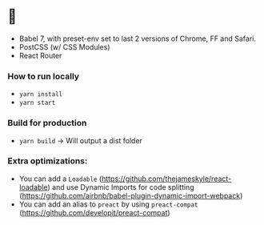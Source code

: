 # 🦊

- Babel 7, with preset-env set to last 2 versions of Chrome, FF and Safari.
- PostCSS (w/ CSS Modules)
- React Router

### How to run locally
* `yarn install`
* `yarn start`

### Build for production
* `yarn build` -> Will output a dist folder

### Extra optimizations:
* You can add a `Loadable` (https://github.com/thejameskyle/react-loadable) and use Dynamic Imports for code splitting (https://github.com/airbnb/babel-plugin-dynamic-import-webpack)
* You can add an alias to `preact` by using `preact-compat` (https://github.com/developit/preact-compat)
